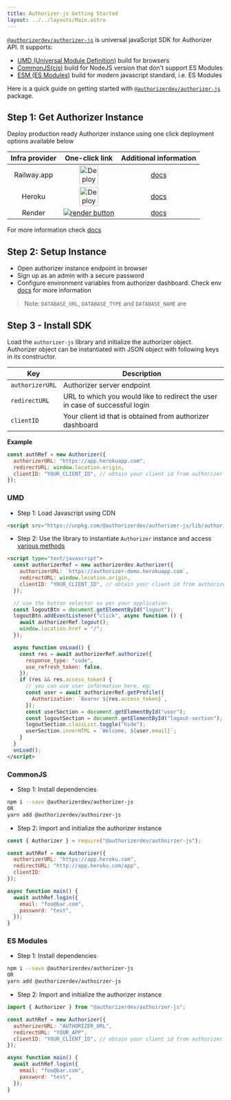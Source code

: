 ```yaml
---
title: Authorizer-js Getting Started
layout: ../../layouts/Main.astro
---
```


[`@authorizerdev/authorizer-js`](https://www.npmjs.com/package/@authorizerdev/authorizer-js) is universal javaScript SDK for Authorizer API.
It supports:

- [UMD (Universal Module Definition)](https://github.com/umdjs/umd) build for browsers
- [CommonJS(cjs)](https://flaviocopes.com/commonjs/) build for NodeJS version that don't support ES Modules
- [ESM (ES Modules)](https://hacks.mozilla.org/2018/03/es-modules-a-cartoon-deep-dive/) build for modern javascript standard, i.e. ES Modules

Here is a quick guide on getting started with [`@authorizerdev/authorizer-js`](/authorizer-js/getting-started) package.

## Step 1: Get Authorizer Instance

Deploy production ready Authorizer instance using one click deployment options available below

| **Infra provider** |                                                                                                                **One-click link**                                                                                                                |               **Additional information**               |
| :----------------: | :----------------------------------------------------------------------------------------------------------------------------------------------------------------------------------------------------------------------------------------------: | :----------------------------------------------------: |
|    Railway.app     | <a target="_blank" href="https://railway.app/new/template?template=https://github.com/authorizerdev/authorizer-railway&amp;plugins=postgresql,redis"><img src="https://railway.app/button.svg" style="height: 44px" alt="Deploy on Railway"></a> | [docs](https://docs.authorizer.dev/deployment/railway) |
|       Heroku       |             <a target="_blank" href="https://heroku.com/deploy?template=https://github.com/authorizerdev/authorizer-heroku"><img src="https://www.herokucdn.com/deploy/button.svg" alt="Deploy to Heroku" style="height: 44px;"></a>             | [docs](https://docs.authorizer.dev/deployment/heroku)  |
|       Render       |                     <a target="_blank" href="https://render.com/deploy?repo=https://github.com/authorizerdev/authorizer-render"><img alt="render button" src="https://render.com/images/deploy-to-render-button.svg" /></a>                      | [docs](https://docs.authorizer.dev/deployment/render)  |

For more information check [docs](https://docs.authorizer.dev/getting-started/)

## Step 2: Setup Instance

- Open authorizer instance endpoint in browser
- Sign up as an admin with a secure password
- Configure environment variables from authorizer dashboard. Check env [docs](/core/env) for more information

> Note: `DATABASE_URL`, `DATABASE_TYPE` and `DATABASE_NAME` are

## Step 3 - Install SDK

Load the `authorizer-js` library and initialize the authorizer object. Authorizer object can be instantiated with JSON object with following keys in its constructor.

| Key             | Description                                                                  |
| --------------- | ---------------------------------------------------------------------------- |
| `authorizerURL` | Authorizer server endpoint                                                   |
| `redirectURL`   | URL to which you would like to redirect the user in case of successful login |
| `clientID`      | Your client id that is obtained from authorizer dashboard                    |

**Example**

```js
const authRef = new Authorizer({
  authorizerURL: "https://app.herokuapp.com",
  redirectURL: window.location.origin,
  clientID: "YOUR_CLIENT_ID", // obtain your client id from authorizer dashboard
});
```

### UMD

- Step 1: Load Javascript using CDN

```html
<script src="https://unpkg.com/@authorizerdev/authorizer-js/lib/authorizer.min.js"></script>
```

- Step 2: Use the library to instantiate `Authorizer` instance and access [various methods](/authorizer-js/functions)

```html
<script type="text/javascript">
  const authorizerRef = new authorizerdev.Authorizer({
    authorizerURL: `https://authorizer-demo.herokuapp.com`,
    redirectURL: window.location.origin,
    clientID: "YOUR_CLIENT_ID", // obtain your client id from authorizer dashboard
  });

  // use the button selector as per your application
  const logoutBtn = document.getElementById("logout");
  logoutBtn.addEventListener("click", async function () {
    await authorizerRef.logout();
    window.location.href = "/";
  });

  async function onLoad() {
    const res = await authorizerRef.authorize({
      response_type: "code",
      use_refresh_token: false,
    });
    if (res && res.access_token) {
      // you can use user information here, eg:
      const user = await authorizerRef.getProfile({
        Authorization: `Bearer ${res.access_token}`,
      });
      const userSection = document.getElementById("user");
      const logoutSection = document.getElementById("logout-section");
      logoutSection.classList.toggle("hide");
      userSection.innerHTML = `Welcome, ${user.email}`;
    }
  }
  onLoad();
</script>
```

### CommonJS

- Step 1: Install dependencies

```sh
npm i --save @authorizerdev/authorizer-js
OR
yarn add @authorizerdev/authoirzer-js
```

- Step 2: Import and initialize the authorizer instance

```js
const { Authorizer } = require("@authorizerdev/authoirzer-js");

const authRef = new Authorizer({
  authorizerURL: "https://app.heroku.com",
  redirectURL: "http://app.heroku.com/app",
  clientID:
});

async function main() {
  await authRef.login({
    email: "foo@bar.com",
    password: "test",
  });
}
```

### ES Modules

- Step 1: Install dependencies

```sh
npm i --save @authorizerdev/authorizer-js
OR
yarn add @authorizerdev/authoirzer-js
```

- Step 2: Import and initialize the authorizer instance

```js
import { Authorizer } from "@authorizerdev/authoirzer-js";

const authRef = new Authorizer({
  authorizerURL: "AUTHORIZER_URL",
  redirectURL: "YOUR_APP",
  clientID: "YOUR_CLIENT_ID", // obtain your client id from authorizer dashboard
});

async function main() {
  await authRef.login({
    email: "foo@bar.com",
    password: "test",
  });
}
```
